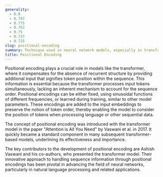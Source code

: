 ```yaml
---
generality:
  - 0.8
  - 0.787
  - 0.775
  - 0.762
  - 0.75
  - 0.737
  - 0.725
slug: positional-encoding
summary: Technique used in neural network models, especially in transformers, to inject information about the order of tokens in the input sequence.
title: Positional Encoding
---
```


Positional encoding plays a crucial role in models like the transformer, where it compensates for the absence of recurrent structure by providing additional input that signifies token position within the sequence. This information is essential because the transformer processes input tokens simultaneously, lacking an inherent mechanism to account for the sequence order. Positional encodings can be either fixed, using sinusoidal functions of different frequencies, or learned during training, similar to other model parameters. These encodings are added to the input embeddings to preserve the notion of token order, thereby enabling the model to consider the position of tokens when processing language or other sequential data.

The concept of positional encoding was introduced with the transformer model in the paper "Attention is All You Need" by Vaswani et al. in 2017. It quickly became a standard component in many subsequent transformer-based models, underlining its effectiveness and importance.

The key contributors to the development of positional encoding are Ashish Vaswani and his co-authors, who presented the transformer model. Their innovative approach to handling sequence information through positional encodings has been pivotal in advancing the field of neural networks, particularly in natural language processing and related applications.
